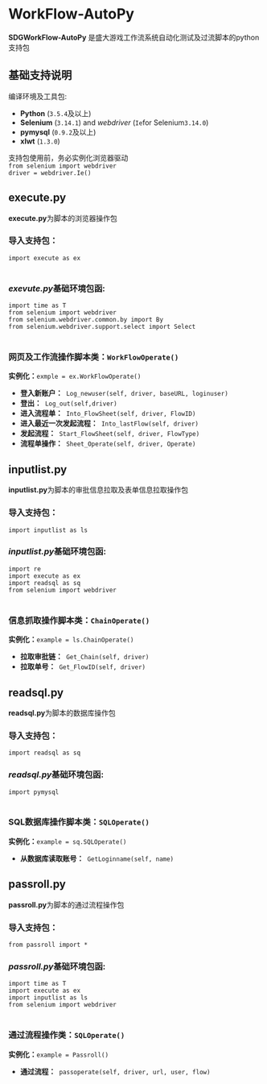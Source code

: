 # WorkFlow-AutoPy
**SDGWorkFlow-AutoPy** 是盛大游戏工作流系统自动化测试及过流脚本的python支持包
## 基础支持说明 <br> 
编译环境及工具包:

- **Python** (`3.5.4`及以上) 
- **Selenium** (`3.14.1`) and *webdriver* (`Ie`for Selenium`3.14.0`)
- **pymysql** (`0.9.2`及以上)
- **xlwt** (`1.3.0`)


支持包使用前，务必实例化浏览器驱动<br>
`from selenium import webdriver `<br>
`driver = webdriver.Ie()`


## execute.py  <br>

**execute.py**为脚本的浏览器操作包<br>
### 导入支持包：<br>
`import execute as ex `<br>
<br>
### *exevute.py*基础环境包函:<br>
`import time as T`<br>
`from selenium import webdriver`<br>
`from selenium.webdriver.common.by import By`<br>
`from selenium.webdriver.support.select import Select`<br>
<br>
### 网页及工作流操作脚本类：`WorkFlowOperate()`
**实例化：**`exmple = ex.WorkFlowOperate()`<br>

- **登入新账户：**` Log_newuser(self, driver, baseURL, loginuser)`<br>
- **登出：**` Log_out(self,driver)`<br>
- **进入流程单：**` Into_FlowSheet(self, driver, FlowID)`<br>
- **进入最近一次发起流程：**` Into_lastFlow(self, driver)`<br>
- **发起流程：**` Start_FlowSheet(self, driver, FlowType)`<br>
- **流程单操作：**` Sheet_Operate(self, driver, Operate)`<br>




## inputlist.py <br>

**inputlist.py**为脚本的审批信息拉取及表单信息拉取操作包<br>
### 导入支持包：<br>
`import inputlist as ls `
<br>
### *inputlist.py*基础环境包函:<br>
`import re`<br>
`import execute as ex`<br>
`import readsql as sq`<br>
`from selenium import webdriver`<br>
<br>
### 信息抓取操作脚本类：`ChainOperate()`
**实例化：**`example = ls.ChainOperate()`<br>

- **拉取审批链：**` Get_Chain(self, driver)`<br>
- **拉取单号：**` Get_FlowID(self, driver)`<br>




## readsql.py <br>
**readsql.py**为脚本的数据库操作包<br>
### 导入支持包：<br>
`import readsql as sq`
<br>
### *readsql.py*基础环境包函:<br>
`import pymysql`<br>
<br>
### SQL数据库操作脚本类：`SQLOperate()`
**实例化：**`example = sq.SQLOperate()`<br>

- **从数据库读取账号：**` GetLoginname(self, name)`<br>


## passroll.py <br>
**passroll.py**为脚本的通过流程操作包<br>
### 导入支持包：<br>
`from passroll import *`
<br>
### *passroll.py*基础环境包函:<br>
`import time as T`<br>
`import execute as ex`<br>
`import inputlist as ls`<br>
`from selenium import webdriver`<br>
<br>
### 通过流程操作类：`SQLOperate()`
**实例化：**`example = Passroll()`<br>

- **通过流程：**` passoperate(self, driver, url, user, flow)`<br>